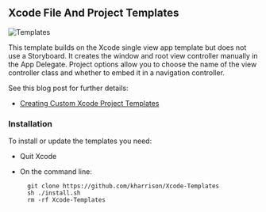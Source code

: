 ## Xcode File And Project Templates

![Templates](templates.png)

This template builds on the Xcode single view app template but does not use a Storyboard. It creates the window and root view controller manually in the App Delegate. Project options allow you to choose the name of the view controller class and whether to embed it in a navigation controller.

See this blog post for further details:

+ [Creating Custom Xcode Project Templates](https://useyourloaf.com/blog/creating-custom-xcode-project-templates/)

### Installation

To install or update the templates you need:
* Quit Xcode
* On the command line:

        git clone https://github.com/kharrison/Xcode-Templates
		sh ./install.sh
		rm -rf Xcode-Templates

